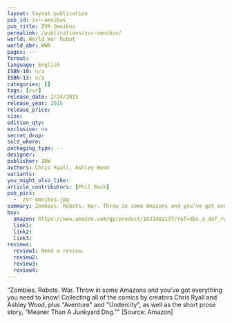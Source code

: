 ```yaml
---
layout: layout-publication
pub_id: zvr-omnibus
pub_title: ZVR Omnibus
permalink: /publications/zvr-omnibus/
world: World War Robot
world_abr: WWR
pages: --
format: 
language: English
ISBN-10: n/a
ISBN-13: n/a
categories: []
tags: [zvr]
release_date: 2/24/2015
release_year: 2015
release_price: 
size: 
edition_qty:
exclusive: no
secret_drop:
sold_where: 
packaging_type: --
designer: 
publisher: IDW
authors: Chris Ryall, Ashley Wood
variants:
you_might_also_like: 
article_contributors: [Phil Back]
pub_pics: 
  -  zvr-omnibus.jpg
summary: Zombies. Robots. War. Throw in some Amazons and you’ve got everything you need to know! Collecting all of the comics by creators Chris Ryall and Ashley Wood, plus "Aventure" and "Undercity", as well as the short prose story, “Meaner Than A Junkyard Dog.” - From Amazon
buy:
  amazon: https://www.amazon.com/gp/product/1631402137/ref=dbs_a_def_rwt_bibl_vppi_i4
  link1: 
  link2: 
  link3: 
reviews:
  review1: Need a review.
  review2:
  review3:
  review4:
---
```

<p>"Zombies. Robots. War. Throw in some Amazons and you’ve got everything you need to know! Collecting all of the comics by creators Chris Ryall and Ashley Wood, plus "Aventure" and "Undercity", as well as the short prose story, “Meaner Than A Junkyard Dog.”" [Source: Amazon]</p>